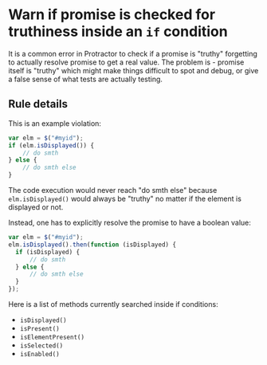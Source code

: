 # Warn if promise is checked for truthiness inside an `if` condition

It is a common error in Protractor to check if a promise is "truthy" forgetting to actually resolve promise to get a real value.
The problem is - promise itself is "truthy" which might make things difficult to spot and debug, or give a false sense of what tests are actually testing.

## Rule details

This is an example violation:

```js
var elm = $("#myid");
if (elm.isDisplayed()) {
    // do smth
} else {
    // do smth else
}
```

The code execution would never reach "do smth else" because `elm.isDisplayed()` would always be "truthy" no matter if the element is displayed or not.

Instead, one has to explicitly resolve the promise to have a boolean value:

```js
var elm = $("#myid");
elm.isDisplayed().then(function (isDisplayed) {
  if (isDisplayed) {
      // do smth
  } else {
      // do smth else
  }
});
```

Here is a list of methods currently searched inside if conditions:

 * `isDisplayed()`
 * `isPresent()`
 * `isElementPresent()`
 * `isSelected()`
 * `isEnabled()`
